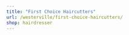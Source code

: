 ```yaml
---
title: "First Choice Haircutters"
url: /westerville/first-choice-haircutters/
shop: hairdresser
---
```

